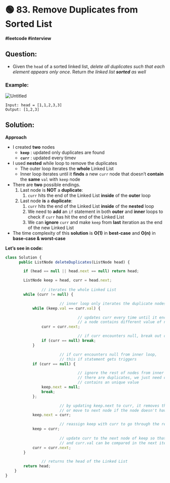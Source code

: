 # 🟢 83. Remove Duplicates from Sorted List

#### #leetcode #interview

## Question:

- Given the `head` of a sorted linked list, *delete all duplicates such that each element appears only once*. Return *the linked list **sorted** as well*

### Example:

![Untitled](83%20Remove%20Duplicates%20from%20Sorted%20List%20772a956d64594465bf288b2b9f951243/Untitled.png)

```
Input: head = [1,1,2,3,3]
Output: [1,2,3]
```

## Solution:

**Approach**

- I created **two** nodes
    - **`keep`** : updated only duplicates are found
    - **`curr`** : updated every timev
- I used **nested** while loop to remove the duplicates
    - The outer loop iterates the **whole** Linked List
    - Inner loop iterates until it **finds** a new `curr` node that doesn’t **contain** the **same** `val` with `keep` node
- There are **two** possible endings.
    1. Last node is **NOT** a **duplicate**:
        1. `curr` hits the end of the Linked List **inside** of the **outer** loop
    2. Last node **is** a **duplicate**:
        1. `curr` hits the end of the Linked List **inside** of the **nested** loop
        2. We need to **add** an `if` statement in both **outer** and **inner** loops to check if `curr` has hit the end of the Linked List
        3. We can **ignore** `curr` and make `keep` from **last** iteration as the end of the new Linked List
- The time complexity of this **solution** is **O(1)** in **best-case** and **O(n)** in **base-case & worst-case**

**Let’s see in code:**

```jsx
class Solution {
	  public ListNode deleteDuplicates(ListNode head) {

        if (head == null || head.next == null) return head;

        ListNode keep = head, curr = head.next;
				
				// iterates the whole Linked List
        while (curr != null) {

						// inner loop only iterates the duplicate nodes
            while (keep.val == curr.val) {

								// updates curr every time until it encounters
								// a node contains different value of null
                curr = curr.next;

								// if curr encounters null, break out of loop
                if (curr == null) break;
            }

						// if curr encounters null from inner loop,
						// this if statement gets triggers
            if (curr == null) {

								// ignore the rest of nodes from inner loop since
								// there are duplicates, we just need one node that
								// contains an unique value
                keep.next = null;
                break;
            };

						// by updating keep.next to curr, it removes the duplicates
						// or move to next node if the node doesn't have duplicates
            keep.next = curr;

						// reassign keep with curr to go through the rest
            keep = curr;
						
						// update curr to the next node of keep so that keep.val
						// and curr.val can be compared in the next iteration
            curr = curr.next;
        }

				// returns the head of the Linked List
        return head;
    }
}
```